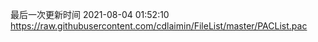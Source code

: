 最后一次更新时间 2021-08-04 01:52:10
https://raw.githubusercontent.com/cdlaimin/FileList/master/PACList.pac

